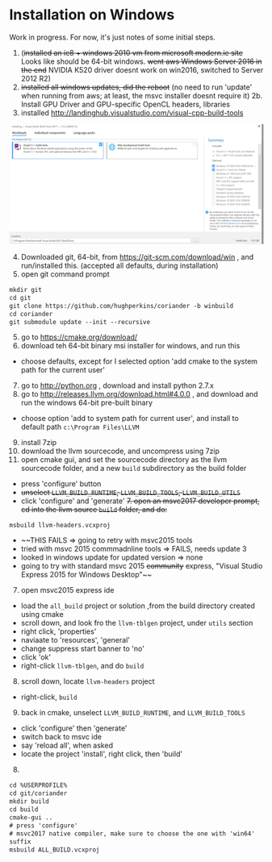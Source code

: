 # Installation on Windows

Work in progress. For now, it's just notes of some initial steps.

1. (~~installed an ie8 + windows 2010 vm from microsoft modern.ie site~~ Looks like should be 64-bit windows. ~~went aws Windows Server 2016 in the end~~ NVIDIA K520 driver doesnt work on win2016, switched to Server 2012 R2)
2. ~~installed all windows updates, did the reboot~~ (no need to run 'update' when running from aws; at least, the msvc installer doesnt require it)
2b. Install GPU Driver and GPU-specific OpenCL headers, libraries
3. installed http://landinghub.visualstudio.com/visual-cpp-build-tools

<img src="img/msvc_cmdlinetools_setup.png?raw=true" />

4. Downloaded git, 64-bit, from https://git-scm.com/download/win , and run/installed this. (accepted all defaults, during installation)
5. open git command prompt
```
mkdir git
cd git
git clone https://github.com/hughperkins/coriander -b winbuild
cd coriander
git submodule update --init --recursive
```
5. go to https://cmake.org/download/
6. download teh 64-bit binary msi installer for windows, and run this
- choose defaults, except for I selected option 'add cmake to the system path for the current user'
7. go to http://python.org , download and install python 2.7.x
8. go to http://releases.llvm.org/download.html#4.0.0 , and download and run the windows 64-bit pre-built binary
- choose option 'add to system path for current user', and install to default path `c:\Program Files\LLVM`
9. install 7zip
10. download the llvm sourcecode, and uncompress using 7zip
11. open cmake gui, and set the sourcecode directory as the llvm sourcecode folder, and a new `build` subdirectory as the build folder
- press 'configure' button
- ~~unselect `LLVM_BUILD_RUNTIME`, `LLVM_BUILD_TOOLS`, `LLVM_BUILD_UTILS`~~
- click 'configure' and 'generate'
~~7. open an msvc2017 developer prompt, cd into the llvm source `build` folder, and do:~~
```
msbuild llvm-headers.vcxproj
```
- ~~THIS FAILS => going to retry with msvc2015 tools
- tried with msvc 2015 commmadnline tools => FAILS, needs update 3
- looked in windows update for updated version => none
- going to try with standard msvc 2015 ~~community~~ express, "Visual Studio Express 2015 for Windows Desktop"~~
7. open msvc2015 express ide
- load the `all_build` project or solution ,from the build directory created using cmake
- scroll down, and look fro the `llvm-tblgen` project, under `utils` section
- right click, 'properties'
- naviaate to 'resources', 'general'
- change suppress start banner to 'no'
- click 'ok'
- right-click `llvm-tblgen`, and do `build`
8. scroll down, locate `llvm-headers` project
- right-click, `build`
9. back in cmake, unselect `LLVM_BUILD_RUNTIME`, and `LLVM_BUILD_TOOLS`
- click 'configure' then 'generate'
- switch back to msvc ide
- say 'reload all', when asked
- locate the project 'install', right click, then 'build'
8.
```
cd %USERPROFILE%
cd git/coriander
mkdir build
cd build
cmake-gui ..
# press 'configure'
# msvc2017 native compiler, make sure to choose the one with 'win64' suffix
msbuild ALL_BUILD.vcxproj
```
